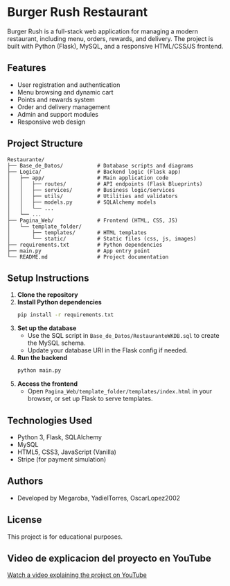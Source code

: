 ﻿# Burger Rush Restaurant

Burger Rush is a full-stack web application for managing a modern restaurant, including menu, orders, rewards, and delivery. The project is built with Python (Flask), MySQL, and a responsive HTML/CSS/JS frontend.

## Features
- User registration and authentication
- Menu browsing and dynamic cart
- Points and rewards system
- Order and delivery management
- Admin and support modules
- Responsive web design

## Project Structure
```
Restaurante/
├── Base_de_Datos/           # Database scripts and diagrams
├── Logica/                  # Backend logic (Flask app)
│   ├── app/                 # Main application code
│   │   ├── routes/          # API endpoints (Flask Blueprints)
│   │   ├── services/        # Business logic/services
│   │   ├── utils/           # Utilities and validators
│   │   ├── models.py        # SQLAlchemy models
│   │   └── ...
│   └── ...
├── Pagina_Web/              # Frontend (HTML, CSS, JS)
│   └── template_folder/
│       ├── templates/       # HTML templates
│       └── static/          # Static files (css, js, images)
├── requirements.txt         # Python dependencies
├── main.py                  # App entry point
└── README.md                # Project documentation
```

## Setup Instructions
1. **Clone the repository**
2. **Install Python dependencies**
   ```bash
   pip install -r requirements.txt
   ```
3. **Set up the database**
   - Use the SQL script in `Base_de_Datos/RestauranteWKDB.sql` to create the MySQL schema.
   - Update your database URI in the Flask config if needed.
4. **Run the backend**
   ```bash
   python main.py
   ```
5. **Access the frontend**
   - Open `Pagina_Web/template_folder/templates/index.html` in your browser, or set up Flask to serve templates.

## Technologies Used
- Python 3, Flask, SQLAlchemy
- MySQL
- HTML5, CSS3, JavaScript (Vanilla)
- Stripe (for payment simulation)

## Authors
- Developed by Megaroba, YadielTorres, OscarLopez2002

## License
This project is for educational purposes.

## Video de explicacion del proyecto en YouTube

[Watch a video explaining the project on YouTube](https://youtu.be/1Xa00wyyTdM)

